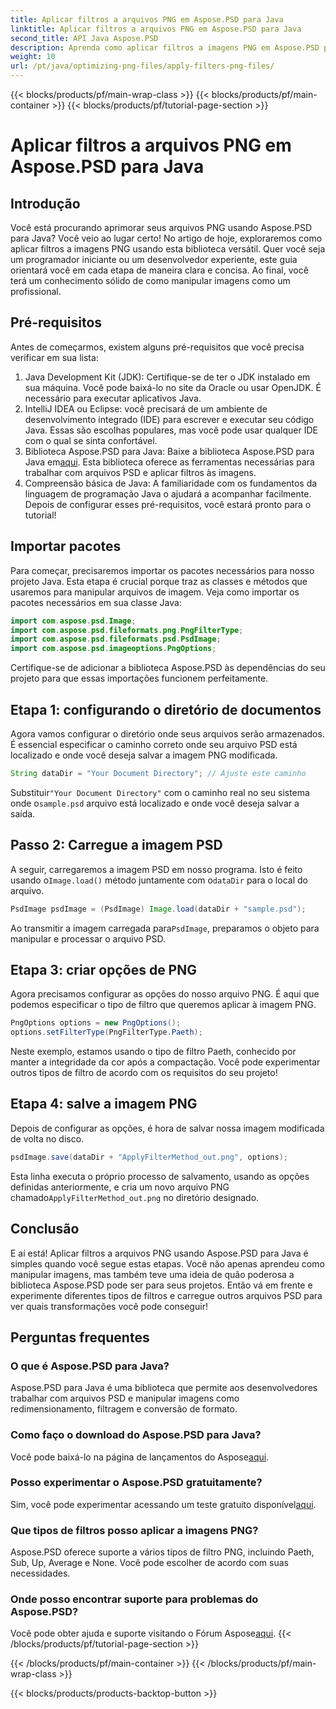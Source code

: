 ```yaml
---
title: Aplicar filtros a arquivos PNG em Aspose.PSD para Java
linktitle: Aplicar filtros a arquivos PNG em Aspose.PSD para Java
second_title: API Java Aspose.PSD
description: Aprenda como aplicar filtros a imagens PNG em Aspose.PSD para Java com este guia detalhado. Etapas simples para resultados de imagens impressionantes.
weight: 10
url: /pt/java/optimizing-png-files/apply-filters-png-files/
---
```


{{< blocks/products/pf/main-wrap-class >}}
{{< blocks/products/pf/main-container >}}
{{< blocks/products/pf/tutorial-page-section >}}

# Aplicar filtros a arquivos PNG em Aspose.PSD para Java

## Introdução
Você está procurando aprimorar seus arquivos PNG usando Aspose.PSD para Java? Você veio ao lugar certo! No artigo de hoje, exploraremos como aplicar filtros a imagens PNG usando esta biblioteca versátil. Quer você seja um programador iniciante ou um desenvolvedor experiente, este guia orientará você em cada etapa de maneira clara e concisa. Ao final, você terá um conhecimento sólido de como manipular imagens como um profissional.
## Pré-requisitos
Antes de começarmos, existem alguns pré-requisitos que você precisa verificar em sua lista:
1. Java Development Kit (JDK): Certifique-se de ter o JDK instalado em sua máquina. Você pode baixá-lo no site da Oracle ou usar OpenJDK. É necessário para executar aplicativos Java.
2. IntelliJ IDEA ou Eclipse: você precisará de um ambiente de desenvolvimento integrado (IDE) para escrever e executar seu código Java. Essas são escolhas populares, mas você pode usar qualquer IDE com o qual se sinta confortável.
3.  Biblioteca Aspose.PSD para Java: Baixe a biblioteca Aspose.PSD para Java em[aqui](https://releases.aspose.com/psd/java/). Esta biblioteca oferece as ferramentas necessárias para trabalhar com arquivos PSD e aplicar filtros às imagens.
4. Compreensão básica de Java: A familiaridade com os fundamentos da linguagem de programação Java o ajudará a acompanhar facilmente.
Depois de configurar esses pré-requisitos, você estará pronto para o tutorial!
## Importar pacotes
Para começar, precisaremos importar os pacotes necessários para nosso projeto Java. Esta etapa é crucial porque traz as classes e métodos que usaremos para manipular arquivos de imagem.
Veja como importar os pacotes necessários em sua classe Java:
```java
import com.aspose.psd.Image;
import com.aspose.psd.fileformats.png.PngFilterType;
import com.aspose.psd.fileformats.psd.PsdImage;
import com.aspose.psd.imageoptions.PngOptions;
```
Certifique-se de adicionar a biblioteca Aspose.PSD às dependências do seu projeto para que essas importações funcionem perfeitamente.

## Etapa 1: configurando o diretório de documentos
Agora vamos configurar o diretório onde seus arquivos serão armazenados. É essencial especificar o caminho correto onde seu arquivo PSD está localizado e onde você deseja salvar a imagem PNG modificada.
```java
String dataDir = "Your Document Directory"; // Ajuste este caminho
```
 Substituir`"Your Document Directory"` com o caminho real no seu sistema onde o`sample.psd` arquivo está localizado e onde você deseja salvar a saída.
## Passo 2: Carregue a imagem PSD
 A seguir, carregaremos a imagem PSD em nosso programa. Isto é feito usando o`Image.load()` método juntamente com o`dataDir` para o local do arquivo.
```java
PsdImage psdImage = (PsdImage) Image.load(dataDir + "sample.psd");
```
 Ao transmitir a imagem carregada para`PsdImage`, preparamos o objeto para manipular e processar o arquivo PSD. 
## Etapa 3: criar opções de PNG
Agora precisamos configurar as opções do nosso arquivo PNG. É aqui que podemos especificar o tipo de filtro que queremos aplicar à imagem PNG.
```java
PngOptions options = new PngOptions();
options.setFilterType(PngFilterType.Paeth);
```
Neste exemplo, estamos usando o tipo de filtro Paeth, conhecido por manter a integridade da cor após a compactação. Você pode experimentar outros tipos de filtro de acordo com os requisitos do seu projeto!
## Etapa 4: salve a imagem PNG
Depois de configurar as opções, é hora de salvar nossa imagem modificada de volta no disco.
```java
psdImage.save(dataDir + "ApplyFilterMethod_out.png", options);
```
 Esta linha executa o próprio processo de salvamento, usando as opções definidas anteriormente, e cria um novo arquivo PNG chamado`ApplyFilterMethod_out.png` no diretório designado.
## Conclusão
E aí está! Aplicar filtros a arquivos PNG usando Aspose.PSD para Java é simples quando você segue estas etapas. Você não apenas aprendeu como manipular imagens, mas também teve uma ideia de quão poderosa a biblioteca Aspose.PSD pode ser para seus projetos. Então vá em frente e experimente diferentes tipos de filtros e carregue outros arquivos PSD para ver quais transformações você pode conseguir!
## Perguntas frequentes
### O que é Aspose.PSD para Java?  
Aspose.PSD para Java é uma biblioteca que permite aos desenvolvedores trabalhar com arquivos PSD e manipular imagens como redimensionamento, filtragem e conversão de formato.
### Como faço o download do Aspose.PSD para Java?  
 Você pode baixá-lo na página de lançamentos do Aspose[aqui](https://releases.aspose.com/psd/java/).
### Posso experimentar o Aspose.PSD gratuitamente?  
 Sim, você pode experimentar acessando um teste gratuito disponível[aqui](https://releases.aspose.com/).
### Que tipos de filtros posso aplicar a imagens PNG?  
Aspose.PSD oferece suporte a vários tipos de filtro PNG, incluindo Paeth, Sub, Up, Average e None. Você pode escolher de acordo com suas necessidades.
### Onde posso encontrar suporte para problemas do Aspose.PSD?  
 Você pode obter ajuda e suporte visitando o Fórum Aspose[aqui](https://forum.aspose.com/c/psd/34).
{{< /blocks/products/pf/tutorial-page-section >}}

{{< /blocks/products/pf/main-container >}}
{{< /blocks/products/pf/main-wrap-class >}}

{{< blocks/products/products-backtop-button >}}
